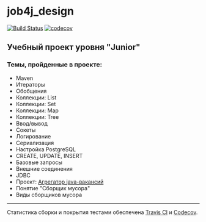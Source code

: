 # job4j_design #
[![Build Status](https://travis-ci.com/velesov7493/job4j_design.svg?branch=master)](https://travis-ci.com/velesov7493/job4j_design)
[![codecov](https://codecov.io/gh/velesov7493/job4j_design/branch/master/graph/badge.svg?token=GR8F0LOO69)](https://codecov.io/gh/velesov7493/job4j_design)
## Учебный проект уровня "Junior" ##
### Темы, пройденные в проекте: ###
+ Maven
+ Итераторы
+ Обобщения  
+ Коллекции: List
+ Коллекции: Set
+ Коллекции: Map
+ Коллекции: Tree
+ Ввод/вывод
+ Сокеты
+ Логирование
+ Сериализация
+ Настройка PostgreSQL
+ CREATE, UPDATE, INSERT
+ Базовые запросы
+ Внешние соединения
+ JDBC
+ Проект: [Агрегатор java-вакансий][3]
+ Понятие "Сборщик мусора"
+ Виды сборщиков мусора
----
Статистика сборки и покрытия тестами обеспечена [Travis CI][2] и [Codecov][1].

[1]: https://codecov.io
[2]: https://travis-ci.com
[3]: https://github.com/velesov7493/job4j_grabber